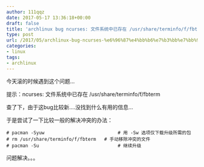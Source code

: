 ```yaml
---
author: 111qqz
date: 2017-05-17 13:36:18+00:00
draft: false
title: 'archlinux bug ncurses: 文件系统中已存在 /usr/share/terminfo/f/fbterm'
type: post
url: /2017/05/archlinux-bug-ncurses-%e6%96%87%e4%bb%b6%e7%b3%bb%e7%bb%9f%e4%b8%ad%e5%b7%b2%e5%ad%98%e5%9c%a8-usrshareterminfoffbterm/
categories:
- linux
tags:
- archlinux
---
```


今天滚的时候遇到这个问题...

提示：ncurses: 文件系统中已存在 /usr/share/terminfo/f/fbterm

查了下，由于这bug比较新....没找到什么有用的信息...

于是尝试了一下比较一般的解决冲突的办法：

    
    # pacman -Syuw                           # 用 -Sw 选项仅下载升级所需的包
    # rm /usr/share/terminfo/f/fbterm   # 手动移除冲突的文件
    # pacman -Su                             # 继续升级
    






问题解决。。。


